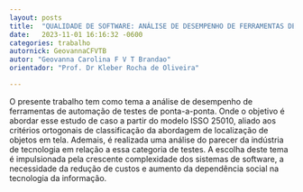 ```yaml
---
layout: posts
title:  "QUALIDADE DE SOFTWARE: ANÁLISE DE DESEMPENHO DE FERRAMENTAS DE AUTOMAÇÃO EM TESTES E2E"
date:   2023-11-01 16:16:32 -0600
categories: trabalho
autornick: GeovannaCFVTB
autor: "Geovanna Carolina F V T Brandao"
orientador: "Prof. Dr Kleber Rocha de Oliveira"

---
```


O presente trabalho tem como tema a análise de desempenho de ferramentas de automação de testes de ponta-a-ponta. Onde o objetivo é abordar esse estudo de caso a partir do modelo ISSO 25010, aliado aos critérios ortogonais de classificação da abordagem de localização de objetos em tela. Ademais, é realizada uma análise do parecer da indústria de tecnologia em relação a essa categoria de testes. A escolha deste tema é impulsionada pela crescente complexidade dos sistemas de software, a necessidade da redução de custos e aumento da dependência social na
tecnologia da informação.
